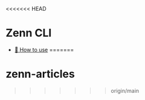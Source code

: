 <<<<<<< HEAD
# Zenn CLI

* [📘 How to use](https://zenn.dev/zenn/articles/zenn-cli-guide)
=======
# zenn-articles
>>>>>>> origin/main
